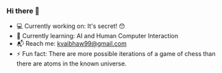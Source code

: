 ### Hi there 👋

- 💻 Currently working on: It's secret! 😯 <br>
- 📔 Currently learning: AI and Human Computer Interaction <br>
- 📬 Reach me: kvaibhaw99@gmail.com <br>
- ⚡ Fun fact: There are more possible iterations of a game of chess than there are atoms in the known universe.

<!--
**krvaibhaw/krvaibhaw** is a ✨ _special_ ✨ repository because its `README.md` (this file) appears on your GitHub profile.

Here are some ideas to get you started:

💻 Currently working on: It's secret! 😯
📔 Currently learning: AI and Human Computer Interaction
📬 Reach me: kvaibhaw99@gmail.com


- 🌱 I’m currently learning ...
- 👯 I’m looking to collaborate on ...
- 🤔 I’m looking for help with ...
- 💬 Ask me about ...
- 📫 How to reach me: ...
- 😄 Pronouns: ...
- ⚡ Fun fact: ...
-->
